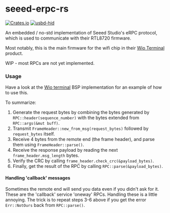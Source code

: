# seeed-erpc-rs

[![Crates.io](https://img.shields.io/crates/v/seeed-erpc.svg)](https://crates.io/crates/seeed-erpc) [![usbd-hid](https://docs.rs/seeed-erpc/badge.svg)](https://docs.rs/seeed-erpc)

An embedded / no-std implementation of Seeed Studio's eRPC protocol, which is used to communicate with
their RTL8720 firmware.

Most notably, this is the main firmware for the wifi chip in their [Wio Terminal](https://www.seeedstudio.com/Wio-Terminal-p-4509.html) product.

WIP - most RPCs are not yet implemented.

### Usage

Have a look at the [Wio terminal](https://github.com/atsamd-rs/atsamd/blob/96f837f24e8554ebad1fc7c56f7d5cd6938f198a/boards/wio_terminal/src/wifi.rs#L145)
BSP implementation for an example of how to use this.

To summarize:

1. Generate the request bytes by combining the bytes generated by `RPC::header(sequence_number)` with the bytes extended from `RPC::args(&mut buff)`.
2. Transmit `FrameHeader::new_from_msg(request_bytes)` followed by `request_bytes` itself.
3. Receive 4 bytes from the remote end (the frame header), and parse them using `FrameHeader::parse()`.
4. Receive the response payload by reading the next `frame_header.msg_length` bytes.
5. Verify the CRC by calling `frame_header.check_crc(&payload_bytes)`.
6. Finally, get the result of the RPC by calling `RPC::parse(&payload_bytes)`.

#### Handling 'callback' messages

Sometimes the remote end will send you data even if you didn't ask for it. These are the 'callback' service 'oneway' RPCs.
Handling these is a little annoying. The trick is to repeat steps 3-6 above if you get the error `Err::NotOurs` back from `RPC::parse()`.
